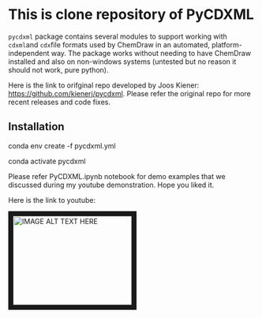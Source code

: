 # This is clone repository of PyCDXML

`pycdxml` package contains several modules to support working with `cdxml`and `cdx`file formats used by ChemDraw in an automated, platform-independent way. The package works without needing to have ChemDraw installed and also on non-windows systems (untested but no reason it should not work, pure python).

Here is the link to orifginal repo developed by Joos Kiener: https://github.com/kienerj/pycdxml. Please refer the original repo for more recent releases and code fixes.


## Installation

conda env create -f pycdxml.yml
    
conda activate pycdxml

Please refer PyCDXML.ipynb notebook for demo examples that we discussed during my youtube demonstration. Hope you liked it.

Here is the link to youtube: 

<a href="http://www.youtube.com/watch?feature=player_embedded&v=_zNa3uExcoQ
" target="_blank"><img src="http://img.youtube.com/vi/YOUTUBE_VIDEO_ID_HERE/0.jpg" 
alt="IMAGE ALT TEXT HERE" width="240" height="180" border="10" /></a>
